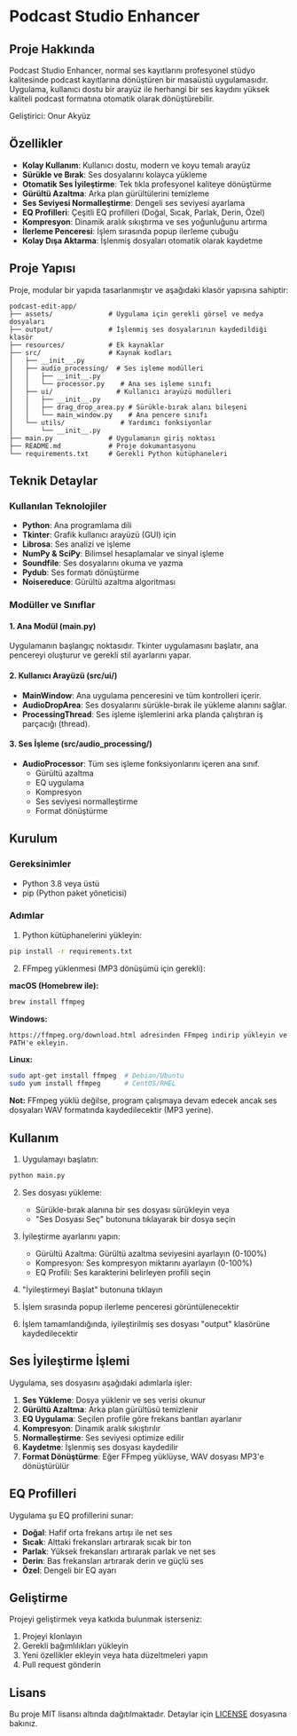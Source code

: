# Podcast Studio Enhancer

## Proje Hakkında

Podcast Studio Enhancer, normal ses kayıtlarını profesyonel stüdyo kalitesinde podcast kayıtlarına dönüştüren bir masaüstü uygulamasıdır. Uygulama, kullanıcı dostu bir arayüz ile herhangi bir ses kaydını yüksek kaliteli podcast formatına otomatik olarak dönüştürebilir.

Geliştirici: Onur Akyüz

## Özellikler

- **Kolay Kullanım**: Kullanıcı dostu, modern ve koyu temalı arayüz
- **Sürükle ve Bırak**: Ses dosyalarını kolayca yükleme
- **Otomatik Ses İyileştirme**: Tek tıkla profesyonel kaliteye dönüştürme
- **Gürültü Azaltma**: Arka plan gürültülerini temizleme
- **Ses Seviyesi Normalleştirme**: Dengeli ses seviyesi ayarlama
- **EQ Profilleri**: Çeşitli EQ profilleri (Doğal, Sıcak, Parlak, Derin, Özel)
- **Kompresyon**: Dinamik aralık sıkıştırma ve ses yoğunluğunu artırma
- **İlerleme Penceresi**: İşlem sırasında popup ilerleme çubuğu
- **Kolay Dışa Aktarma**: İşlenmiş dosyaları otomatik olarak kaydetme

## Proje Yapısı

Proje, modular bir yapıda tasarlanmıştır ve aşağıdaki klasör yapısına sahiptir:

```
podcast-edit-app/
├── assets/              # Uygulama için gerekli görsel ve medya dosyaları
├── output/              # İşlenmiş ses dosyalarının kaydedildiği klasör
├── resources/           # Ek kaynaklar
├── src/                 # Kaynak kodları
│   ├── __init__.py
│   ├── audio_processing/  # Ses işleme modülleri
│   │   ├── __init__.py
│   │   └── processor.py    # Ana ses işleme sınıfı
│   ├── ui/                # Kullanıcı arayüzü modülleri
│   │   ├── __init__.py
│   │   ├── drag_drop_area.py # Sürükle-bırak alanı bileşeni
│   │   └── main_window.py    # Ana pencere sınıfı
│   └── utils/              # Yardımcı fonksiyonlar
│       └── __init__.py
├── main.py              # Uygulamanın giriş noktası
├── README.md            # Proje dokumantasyonu
└── requirements.txt     # Gerekli Python kütüphaneleri
```

## Teknik Detaylar

### Kullanılan Teknolojiler

- **Python**: Ana programlama dili
- **Tkinter**: Grafik kullanıcı arayüzü (GUI) için
- **Librosa**: Ses analizi ve işleme
- **NumPy & SciPy**: Bilimsel hesaplamalar ve sinyal işleme
- **Soundfile**: Ses dosyalarını okuma ve yazma
- **Pydub**: Ses formatı dönüştürme
- **Noisereduce**: Gürültü azaltma algoritması

### Modüller ve Sınıflar

#### 1. Ana Modül (main.py)

Uygulamanın başlangıç noktasıdır. Tkinter uygulamasını başlatır, ana pencereyi oluşturur ve gerekli stil ayarlarını yapar.

#### 2. Kullanıcı Arayüzü (src/ui/)

- **MainWindow**: Ana uygulama penceresini ve tüm kontrolleri içerir.
- **AudioDropArea**: Ses dosyalarını sürükle-bırak ile yükleme alanını sağlar.
- **ProcessingThread**: Ses işleme işlemlerini arka planda çalıştıran iş parçacığı (thread).

#### 3. Ses İşleme (src/audio_processing/)

- **AudioProcessor**: Tüm ses işleme fonksiyonlarını içeren ana sınıf.
  - Gürültü azaltma
  - EQ uygulama
  - Kompresyon
  - Ses seviyesi normalleştirme
  - Format dönüştürme

## Kurulum

### Gereksinimler

- Python 3.8 veya üstü
- pip (Python paket yöneticisi)

### Adımlar

1. Python kütüphanelerini yükleyin:

```bash
pip install -r requirements.txt
```

2. FFmpeg yüklenmesi (MP3 dönüşümü için gerekli):

**macOS (Homebrew ile):**
```bash
brew install ffmpeg
```

**Windows:**
```
https://ffmpeg.org/download.html adresinden FFmpeg indirip yükleyin ve PATH'e ekleyin.
```

**Linux:**
```bash
sudo apt-get install ffmpeg  # Debian/Ubuntu
sudo yum install ffmpeg      # CentOS/RHEL
```

**Not:** FFmpeg yüklü değilse, program çalışmaya devam edecek ancak ses dosyaları WAV formatında kaydedilecektir (MP3 yerine).

## Kullanım

1. Uygulamayı başlatın:

```bash
python main.py
```

2. Ses dosyası yükleme:
   - Sürükle-bırak alanına bir ses dosyası sürükleyin veya
   - "Ses Dosyası Seç" butonuna tıklayarak bir dosya seçin

3. İyileştirme ayarlarını yapın:
   - Gürültü Azaltma: Gürültü azaltma seviyesini ayarlayın (0-100%)
   - Kompresyon: Ses kompresyon miktarını ayarlayın (0-100%)
   - EQ Profili: Ses karakterini belirleyen profili seçin

4. "İyileştirmeyi Başlat" butonuna tıklayın

5. İşlem sırasında popup ilerleme penceresi görüntülenecektir

6. İşlem tamamlandığında, iyileştirilmiş ses dosyası "output" klasörüne kaydedilecektir

## Ses İyileştirme İşlemi

Uygulama, ses dosyasını aşağıdaki adımlarla işler:

1. **Ses Yükleme**: Dosya yüklenir ve ses verisi okunur
2. **Gürültü Azaltma**: Arka plan gürültüsü temizlenir
3. **EQ Uygulama**: Seçilen profile göre frekans bantları ayarlanır
4. **Kompresyon**: Dinamik aralık sıkıştırılır
5. **Normalleştirme**: Ses seviyesi optimize edilir
6. **Kaydetme**: İşlenmiş ses dosyası kaydedilir
7. **Format Dönüştürme**: Eğer FFmpeg yüklüyse, WAV dosyası MP3'e dönüştürülür

## EQ Profilleri

Uygulama şu EQ profillerini sunar:

- **Doğal**: Hafif orta frekans artışı ile net ses
- **Sıcak**: Alttaki frekansları artırarak sıcak bir ton
- **Parlak**: Yüksek frekansları artırarak parlak ve net ses
- **Derin**: Bas frekansları artırarak derin ve güçlü ses
- **Özel**: Dengeli bir EQ ayarı

## Geliştirme

Projeyi geliştirmek veya katkıda bulunmak isterseniz:

1. Projeyi klonlayın
2. Gerekli bağımlılıkları yükleyin
3. Yeni özellikler ekleyin veya hata düzeltmeleri yapın
4. Pull request gönderin

## Lisans

Bu proje MIT lisansı altında dağıtılmaktadır. Detaylar için [LICENSE](LICENSE) dosyasına bakınız.
